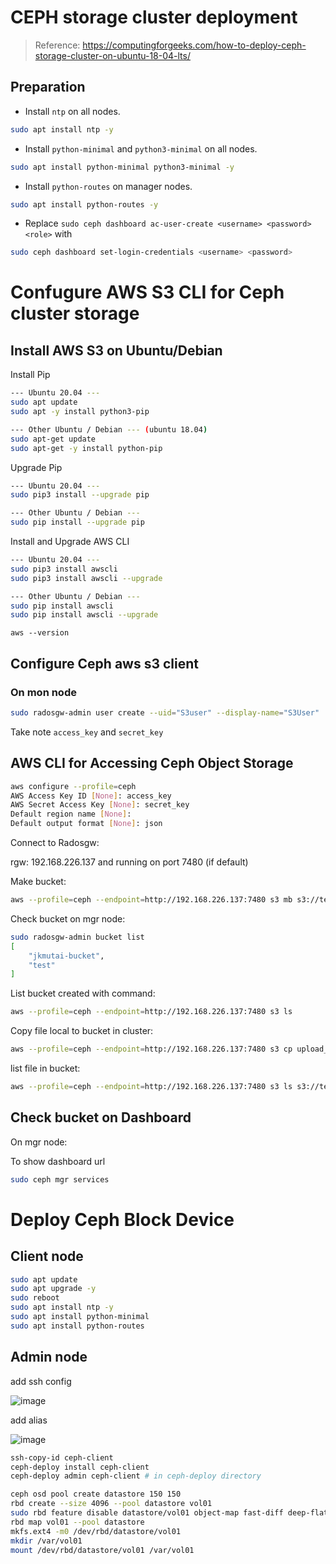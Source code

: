 # CEPH storage cluster deployment
> Reference: https://computingforgeeks.com/how-to-deploy-ceph-storage-cluster-on-ubuntu-18-04-lts/






## Preparation
- Install `ntp` on all nodes.
```sh
sudo apt install ntp -y
```
- Install `python-minimal` and `python3-minimal` on all nodes.
```sh
sudo apt install python-minimal python3-minimal -y
```

- Install `python-routes` on manager nodes.
```sh
sudo apt install python-routes -y
```

- Replace `sudo ceph dashboard ac-user-create <username> <password> <role>` with
```sh
sudo ceph dashboard set-login-credentials <username> <password>
```

# Confugure AWS S3 CLI for Ceph cluster storage

## Install AWS S3 on Ubuntu/Debian

Install Pip

```bash
--- Ubuntu 20.04 ---
sudo apt update
sudo apt -y install python3-pip

--- Other Ubuntu / Debian --- (ubuntu 18.04)
sudo apt-get update
sudo apt-get -y install python-pip
```
Upgrade Pip

```bash
--- Ubuntu 20.04 ---
sudo pip3 install --upgrade pip

--- Other Ubuntu / Debian ---
sudo pip install --upgrade pip
```

Install and Upgrade AWS CLI

```bash
--- Ubuntu 20.04 ---
sudo pip3 install awscli
sudo pip3 install awscli --upgrade

--- Other Ubuntu / Debian ---
sudo pip install awscli
sudo pip install awscli --upgrade
```

```
aws --version
```

## Configure Ceph aws s3 client

### On mon node

```bash
sudo radosgw-admin user create --uid="S3user" --display-name="S3User"
```

Take note `access_key` and `secret_key`

## AWS CLI for Accessing Ceph Object Storage


```bash
aws configure --profile=ceph 
AWS Access Key ID [None]: access_key
AWS Secret Access Key [None]: secret_key
Default region name [None]:
Default output format [None]: json
```
Connect to Radosgw:

rgw: 192.168.226.137 and running on port 7480 (if default)

Make bucket: 

```bash
aws --profile=ceph --endpoint=http://192.168.226.137:7480 s3 mb s3://test
```

Check bucket on mgr node:

```bash
sudo radosgw-admin bucket list
[
    "jkmutai-bucket",
    "test"
]
```

List bucket created with command:

```bash
aws --profile=ceph --endpoint=http://192.168.226.137:7480 s3 ls
```

Copy file local to bucket in cluster:

```bash
aws --profile=ceph --endpoint=http://192.168.226.137:7480 s3 cp upload_file.txt s3://test/
```

list file in bucket:

```bash
aws --profile=ceph --endpoint=http://192.168.226.137:7480 s3 ls s3://test/
```

## Check bucket on Dashboard

On mgr node:

To show dashboard url

```bash
sudo ceph mgr services
```
# Deploy Ceph Block Device

## Client node

```bash
sudo apt update
sudo apt upgrade -y
sudo reboot 
sudo apt install ntp -y
sudo apt install python-minimal
sudo apt install python-routes
```

## Admin node

add ssh config

![image](https://user-images.githubusercontent.com/31529599/140593536-21c53090-11f9-4ba2-bd6b-69c7eb9a4a95.png)

add alias

![image](https://user-images.githubusercontent.com/31529599/140593554-13b6fa56-e3b1-464f-b80a-a89d5d92066a.png)


```bash
ssh-copy-id ceph-client
ceph-deploy install ceph-client
ceph-deploy admin ceph-client # in ceph-deploy directory
```

```bash
ceph osd pool create datastore 150 150 
rbd create --size 4096 --pool datastore vol01
sudo rbd feature disable datastore/vol01 object-map fast-diff deep-flatten # disable any features that are unsupported by the kernel before map
rbd map vol01 --pool datastore
mkfs.ext4 -m0 /dev/rbd/datastore/vol01
mkdir /var/vol01
mount /dev/rbd/datastore/vol01 /var/vol01
```
